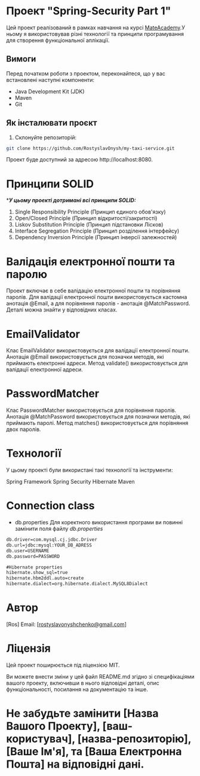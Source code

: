 # Проект "Spring-Security Part 1"

Цей проект реалізований в рамках навчання на курсі [MateAcademy](https://mate.academy/learn?course=all_courses).У ньому я використовував різні технології та принципи програмування для створення функціональної аплікації.

## Вимоги

Перед початком роботи з проектом, переконайтеся, що у вас встановлені наступні компоненти:
- Java Development Kit (JDK)
- Maven
- Git

## Як інсталювати проєкт
1. Склонуйте репозиторій:
```bash
git clone https://github.com/RostyslavOnysh/my-taxi-service.git
```
Проект буде доступний за адресою http://localhost:8080.


# Принципи SOLID
****У цьому проекті дотримані всі принципи SOLID:***
1. Single Responsibility Principle (Принцип єдиного обов'язку)
2. Open/Closed Principle (Принцип відкритості/закритості)
3. Liskov Substitution Principle (Принцип підстановки Лісков)
4. Interface Segregation Principle (Принцип розділення інтерфейсу)
5. Dependency Inversion Principle (Принцип інверсії залежностей)

# Валідація електронної пошти та паролю
Проект включає в себе валідацію електронної пошти та порівняння паролів. Для валідації електронної пошти використовується кастомна анотація @Email, а для порівняння паролів - анотація @MatchPassword. Деталі можна знайти у відповідних класах.

# EmailValidator

Клас EmailValidator використовується для валідації електронної пошти. Анотація @Email використовується для позначки методів, які приймають електронні адреси. Метод validate() використовується для валідації електронної адреси.

# PasswordMatcher

Клас PasswordMatcher використовується для порівняння паролів. Анотація @MatchPassword використовується для позначки методів, які приймають паролі. Метод matches() використовується для порівняння двох паролів.

# Технології

У цьому проекті були використані такі технології та інструменти:

Spring Framework
Spring Security
Hibernate
Maven

# Connection class 
* db.properties
  Для коректного використання програми ви повинні замінити поля файлу *db.properties*
```xml
db.driver=com.mysql.cj.jdbc.Driver
db.url=jdbc:mysql:YOUR_DB_ADRESS
db.user=USERNAME
db.password=PASSWORD

#Hibernate properties
hibernate.show_sql=true
hibernate.hbm2ddl.auto=create
hibernate.dialect=org.hibernate.dialect.MySQL8Dialect
```

# Автор
[Ros]
Email: [rostyslavonyshchenko@gmail.com]

# Ліцензія

Цей проект поширюється під ліцензією MIT.

Ви можете внести зміни у цей файл README.md згідно зі специфікаціями вашого проекту, включивши в нього відповідні деталі, опис функціональності, посилання на документацію та інше.

# Не забудьте замінити [Назва Вашого Проекту], [ваш-користувач], [назва-репозиторію], [Ваше Ім'я], та [Ваша Електронна Пошта] на відповідні дані.
